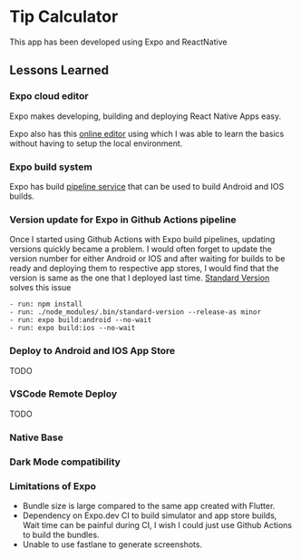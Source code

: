 # Tip Calculator

This app has been developed using Expo and ReactNative

## Lessons Learned

### Expo cloud editor
Expo makes developing, building and deploying React Native Apps easy.

Expo also has this [online editor](https://snack.expo.dev/) using which I was able to learn the basics without having to setup the local environment.

### Expo build system
Expo has build [pipeline service](https://expo.dev/) that can be used to build Android and IOS builds.

### Version update for Expo in Github Actions pipeline
Once I started using Github Actions with Expo build pipelines, updating versions quickly became a problem.
I would often forget to update the version number for either Android or IOS and after waiting for builds to be ready and deploying them to respective app stores, I would find that the version is same as the one that I deployed last time.
[Standard Version](https://github.com/conventional-changelog/standard-version) solves this issue

```
- run: npm install
- run: ./node_modules/.bin/standard-version --release-as minor
- run: expo build:android --no-wait
- run: expo build:ios --no-wait
```
### Deploy to Android and IOS App Store
TODO

### VSCode Remote Deploy
TODO

### Native Base

### Dark Mode compatibility

### Limitations of Expo
- Bundle size is large compared to the same app created with Flutter.
- Dependency on Expo.dev CI to build simulator and app store builds, Wait time can be painful during CI, I wish I could just use Github Actions to build the bundles.
- Unable to use fastlane to generate screenshots.